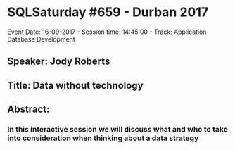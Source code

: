 # SQLSaturday #659 - Durban 2017
Event Date: 16-09-2017 - Session time: 14:45:00 - Track: Application  Database Development
## Speaker: Jody Roberts
## Title: Data without technology
## Abstract:
### In this interactive session we will discuss what and who to take into consideration when thinking about a data strategy
